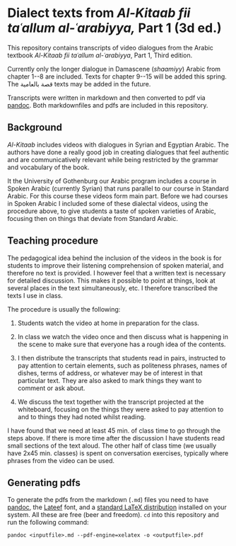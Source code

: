 # Dialect texts from *Al-Kitaab fii taʿallum al-ʿarabiyya,* Part 1 (3d ed.)

This repository contains transcripts of video dialogues from the Arabic textbook *Al-Kitaab fii taʿallum al-ʿarabiyya*, Part&nbsp;1, Third edition.

Currently only the longer dialogue in Damascene (*shaamiyy*) Arabic from chapter 1--8 are included. Texts for chapter 9--15 will be added this spring. The قصة بالعامية texts may be added in the future.

Transcripts were written in markdown and then converted to pdf via [pandoc](http://pandoc.org). Both markdownfiles and pdfs are included in this repository.

## Background

*Al-Kitaab* includes videos with dialogues in Syrian and Egyptian Arabic. The authors have done a really good job in creating dialogues that feel authentic and are communicatively relevant while being restricted by the grammar and vocabulary of the book.

It the University of Gothenburg our Arabic program includes a course in Spoken Arabic (currently Syrian) that runs parallel to our course in Standard Arabic. For this course these videos form main part. Before we had courses in Spoken Arabic I included some of these dialectal videos, using the procedure above, to give students a taste of spoken varieties of Arabic, focusing then on things that deviate from Standard Arabic.

## Teaching procedure

The pedagogical idea behind the inclusion of the videos in the book is for students to improve their listening comprehension of spoken material, and therefore no text is provided. I however feel that a written text is necessary for detailed discussion. This makes it possible to point at things, look at several places in the text simultaneously, etc. I therefore transcribed the texts I use in class.

The procedure is usually the following:

1. Students watch the video at home in preparation for the class.

2. In class we watch the video once and then discuss what is happening in the scene to make sure that everyone has a rough idea of the contents.

3. I then distribute the transcripts that students read in pairs, instructed to pay attention to certain elements, such as politeness phrases, names of dishes, terms of address, or whatever may be of interest in that particular text. They are also asked to mark things they want to comment or ask about.

4. We discuss the text together with the transcript projected at the whiteboard, focusing on the things they were asked to pay attention to and to things they had noted whilst reading.

I have found that we need at least 45 min. of class time to go through the steps above. If there is more time after the discussion I have students read small sections of the text aloud. The other half of class time (we usually have 2x45 min. classes) is spent on conversation exercises, typically where phrases from the video can be used.

## Generating pdfs

To generate the pdfs from the markdown (`.md`) files you need to have [pandoc](http://pandoc.org), the [Lateef](https://software.sil.org/lateef/) font, and a [standard LaTeX distribution](https://ctan.org/starter) installed on your system. All these are free (beer and freedom). `cd` into this repository and run the following command:

```
pandoc <inputfile>.md --pdf-engine=xelatex -o <outputfile>.pdf
```
